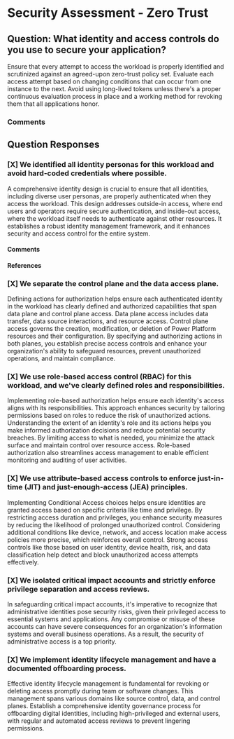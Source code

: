 # Security Assessment - Zero Trust
## Question: What identity and access controls do you use to secure your application?

Ensure that every attempt to access the workload is properly identified and scrutinized against an agreed-upon zero-trust policy set. Evaluate each access attempt based on changing conditions that can occur from one instance to the next. Avoid using long-lived tokens unless there's a proper continuous evaluation process in place and a working method for revoking them that all applications honor.

### Comments


## Question Responses

### [X] **We identified all identity personas for this workload and avoid hard-coded credentials where possible.**
A comprehensive identity design is crucial to ensure that all identities, including diverse user personas, are properly authenticated when they access the workload. This design addresses outside-in access, where end users and operators require secure authentication, and inside-out access, where the workload itself needs to authenticate against other resources. It establishes a robust identity management framework, and it enhances security and access control for the entire system.

#### Comments



#### References


### [X] **We separate the control plane and the data access plane.**
Defining actions for authorization helps ensure each authenticated identity in the workload has clearly defined and authorized capabilities that span data plane and control plane access. Data plane access includes data transfer, data source interactions, and resource access. Control plane access governs the creation, modification, or deletion of Power Platform resources and their configuration. By specifying and authorizing actions in both planes, you establish precise access controls and enhance your organization's ability to safeguard resources, prevent unauthorized operations, and maintain compliance.

### [X] **We use role-based access control (RBAC) for this workload, and we've clearly defined roles and responsibilities.**
Implementing role-based authorization helps ensure each identity's access aligns with its responsibilities. This approach enhances security by tailoring permissions based on roles to reduce the risk of unauthorized actions. Understanding the extent of an identity's role and its actions helps you make informed authorization decisions and reduce potential security breaches. By limiting access to what is needed, you minimize the attack surface and maintain control over resource access. Role-based authorization also streamlines access management to enable efficient monitoring and auditing of user activities.

### [X] **We use attribute-based access controls to enforce just-in-time (JIT) and just-enough-access (JEA) principles.**
Implementing Conditional Access choices helps ensure identities are granted access based on specific criteria like time and privilege. By restricting access duration and privileges, you enhance security measures by reducing the likelihood of prolonged unauthorized control. Considering additional conditions like device, network, and access location make access policies more precise, which reinforces overall control. Strong access controls like those based on user identity, device health, risk, and data classification help detect and block unauthorized access attempts effectively.

### [X] **We isolated critical impact accounts and strictly enforce privilege separation and access reviews.**
In safeguarding critical impact accounts, it's imperative to recognize that administrative identities pose security risks, given their privileged access to essential systems and applications. Any compromise or misuse of these accounts can have severe consequences for an organization's information systems and overall business operations. As a result, the security of administrative access is a top priority.

### [X] **We implement identity lifecycle management and have a documented offboarding process.**
Effective identity lifecycle management is fundamental for revoking or deleting access promptly during team or software changes. This management spans various domains like source control, data, and control planes. Establish a comprehensive identity governance process for offboarding digital identities, including high-privileged and external users, with regular and automated access reviews to prevent lingering permissions.